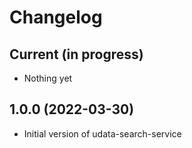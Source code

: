 # Changelog

## Current (in progress)

- Nothing yet

## 1.0.0 (2022-03-30)

- Initial version of udata-search-service
